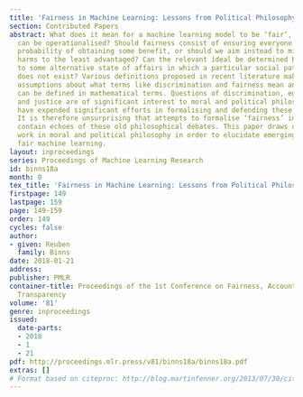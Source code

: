```yaml
---
title: 'Fairness in Machine Learning: Lessons from Political Philosophy'
section: Contributed Papers
abstract: What does it mean for a machine learning model to be ‘fair’, in terms which
  can be operationalised? Should fairness consist of ensuring everyone has an equal
  probability of obtaining some benefit, or should we aim instead to minimise the
  harms to the least advantaged? Can the relevant ideal be determined by reference
  to some alternative state of affairs in which a particular social pattern of discrimination
  does not exist? Various definitions proposed in recent literature make different
  assumptions about what terms like discrimination and fairness mean and how they
  can be defined in mathematical terms. Questions of discrimination, egalitarianism
  and justice are of significant interest to moral and political philosophers, who
  have expended significant efforts in formalising and defending these central concepts.
  It is therefore unsurprising that attempts to formalise ‘fairness’ in machine learning
  contain echoes of these old philosophical debates. This paper draws on existing
  work in moral and political philosophy in order to elucidate emerging debates about
  fair machine learning.
layout: inproceedings
series: Proceedings of Machine Learning Research
id: binns18a
month: 0
tex_title: 'Fairness in Machine Learning: Lessons from Political Philosophy'
firstpage: 149
lastpage: 159
page: 149-159
order: 149
cycles: false
author:
- given: Reuben
  family: Binns
date: 2018-01-21
address: 
publisher: PMLR
container-title: Proceedings of the 1st Conference on Fairness, Accountability and
  Transparency
volume: '81'
genre: inproceedings
issued:
  date-parts:
  - 2018
  - 1
  - 21
pdf: http://proceedings.mlr.press/v81/binns18a/binns18a.pdf
extras: []
# Format based on citeproc: http://blog.martinfenner.org/2013/07/30/citeproc-yaml-for-bibliographies/
---
```

